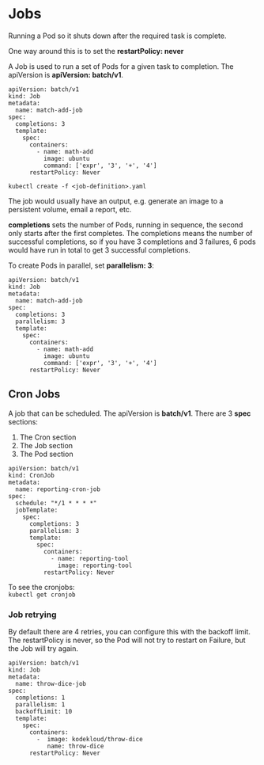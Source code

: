 # Jobs

Running a Pod so it shuts down after the required task is complete.

One way around this is to set the **restartPolicy: never**

A Job is used to run a set of Pods for a given task to completion. The apiVersion is **apiVersion: batch/v1**.

```
apiVersion: batch/v1
kind: Job
metadata:
  name: match-add-job
spec:
  completions: 3
  template:
    spec:
      containers:
        - name: math-add
          image: ubuntu
          command: ['expr', '3', '+', '4']
      restartPolicy: Never
```

`kubectl create -f <job-definition>.yaml`  

The job would usually have an output, e.g. generate an image to a persistent volume, email a report, etc.  

**completions** sets the number of Pods, running in sequence, the second only starts after the first completes.
The completions means the number of successful completions, so if you have 3 completions and 3 failures, 6 pods would have run in total to get 3 successful completions.

To create Pods in parallel, set **parallelism: 3**:
```
apiVersion: batch/v1
kind: Job
metadata:
  name: match-add-job
spec:
  completions: 3
  parallelism: 3
  template:
    spec:
      containers:
        - name: math-add
          image: ubuntu
          command: ['expr', '3', '+', '4']
      restartPolicy: Never
```

## Cron Jobs

A job that can be scheduled. The apiVersion is **batch/v1**. There are 3 **spec** sections:
1. The Cron section
2. The Job section
3. The Pod section

```
apiVersion: batch/v1
kind: CronJob
metadata:
  name: reporting-cron-job
spec:
  schedule: "*/1 * * * *"
  jobTemplate:
    spec:
      completions: 3
      parallelism: 3
      template:
        spec:
          containers:
            - name: reporting-tool
              image: reporting-tool
          restartPolicy: Never
```

To see the cronjobs:  
`kubectl get cronjob`  

### Job retrying
By default there are 4 retries, you can configure this with the backoff limit. The restartPolicy is never, so the Pod will not try to restart on Failure, but the Job will try again.

```
apiVersion: batch/v1
kind: Job
metadata:
  name: throw-dice-job
spec:
  completions: 1
  parallelism: 1
  backoffLimit: 10
  template:
    spec:
      containers:
        -  image: kodekloud/throw-dice
           name: throw-dice
      restartPolicy: Never                  
```
